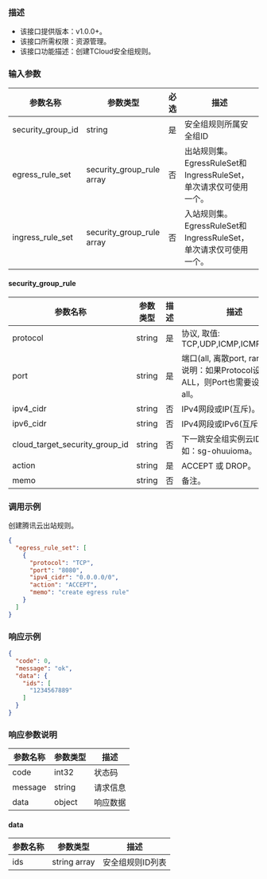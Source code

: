 ### 描述

- 该接口提供版本：v1.0.0+。
- 该接口所需权限：资源管理。
- 该接口功能描述：创建TCloud安全组规则。

### 输入参数

| 参数名称          | 参数类型                           | 必选 | 描述                                                         |
| ----------------- | ---------------------------------- | ---- | ------------------------------------------------------------ |
| security_group_id | string                     | 是   | 安全组规则所属安全组ID                                       |
| egress_rule_set   | security_group_rule array  | 否   | 出站规则集。EgressRuleSet和IngressRuleSet，单次请求仅可使用一个。 |
| ingress_rule_set  | security_group_rule  array | 否   | 入站规则集。EgressRuleSet和IngressRuleSet，单次请求仅可使用一个。 |

#### security_group_rule

| 参数名称                           | 参数类型 | 描述 | 描述                                                         |
|--------------------------------| -------- | ---- | ------------------------------------------------------------ |
| protocol                       | string   | 是   | 协议, 取值: TCP,UDP,ICMP,ICMPv6,ALL                          |
| port                           | string   | 是   | 端口(all, 离散port, range)。 说明：如果Protocol设置为ALL，则Port也需要设置为all。 |
| ipv4_cidr                      | string   | 否   | IPv4网段或IP(互斥)。                                         |
| ipv6_cidr                      | string   | 否   | IPv4网段或IPv6(互斥)。                                       |
| cloud_target_security_group_id | string   | 否   | 下一跳安全组实例云ID，例如：sg-ohuuioma。                    |
| action                         | string   | 是   | ACCEPT 或 DROP。                                             |
| memo                           | string   | 否   | 备注。                                                       |

### 调用示例

创建腾讯云出站规则。

```json
{
  "egress_rule_set": [
    {
      "protocol": "TCP",
      "port": "8080",
      "ipv4_cidr": "0.0.0.0/0",
      "action": "ACCEPT",
      "memo": "create egress rule"
    }
  ]
}
```

### 响应示例

```json
{
  "code": 0,
  "message": "ok",
  "data": {
    "ids": [
      "1234567889"
    ]
  }
}
```

### 响应参数说明

| 参数名称    | 参数类型     | 描述   |
|---------|----------|------|
| code    | int32    | 状态码  |
| message | string   | 请求信息 |
| data    | object   | 响应数据 |

#### data

| 参数名称 | 参数类型         | 描述        |
|------|--------------|-----------|
| ids  | string array | 安全组规则ID列表 |
